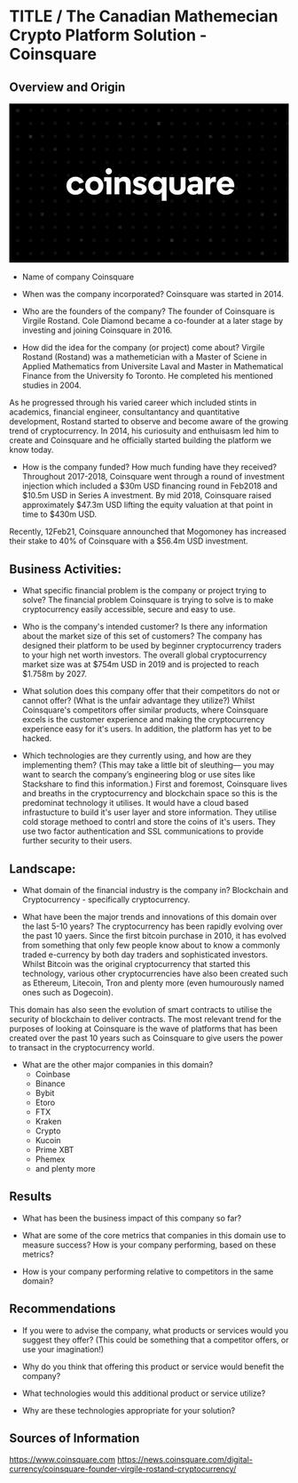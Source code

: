 # TITLE / The Canadian Mathemecian Crypto Platform Solution - Coinsquare

## Overview and Origin

![logo](/Assignment_1/logo.png)

* Name of company
Coinsquare

* When was the company incorporated?
Coinsquare was started in 2014.

* Who are the founders of the company?
The founder of Coinsquare is Virgile Rostand. Cole Diamond became a co-founder at a later stage by investing and joining Coinsquare in 2016.

* How did the idea for the company (or project) come about?
Virgile Rostand (Rostand) was a mathemetician with a Master of Sciene in Applied Mathematics from Universite Laval and Master in Mathematical Finance from the University fo Toronto. He completed his mentioned studies in 2004.

As he progressed through his varied career which included stints in academics, financial engineer, consultantancy and quantitative development, Rostand started to observe and become aware of the growing trend of cryptocurrency. In 2014, his curiosuity and enthuisasm led him to create and Coinsquare and he officially started building the platform we know today.


* How is the company funded? How much funding have they received?
Throughout 2017-2018, Coinsquare went through a round of investment injection which included a $30m USD financing round in Feb2018 and $10.5m USD in Series A investment. By mid 2018, Coinsquare raised approximately $47.3m USD lifting the equity valuation at that point in time to $430m USD.

Recently, 12Feb21, Coinsquare announched that Mogomoney has increased their stake to 40% of Coinsquare with a $56.4m USD investment.


## Business Activities:

* What specific financial problem is the company or project trying to solve?
The financial problem Coinsquare is trying to solve is to make cryptocurrency easily accessible, secure and easy to use.

* Who is the company's intended customer?  Is there any information about the market size of this set of customers?
The company has designed their platform to be used by beginner cryptocurrency traders to your high net worth investors. The overall global cryptocurrency market size was at $754m USD in 2019 and is projected to reach $1.758m by 2027.

* What solution does this company offer that their competitors do not or cannot offer? (What is the unfair advantage they utilize?)
Whilst Coinsquare's competitors offer similar products, where Coinsquare excels is the customer experience and making the cryptocurrency experience easy for it's users. In addition, the platform has yet to be hacked.

* Which technologies are they currently using, and how are they implementing them? (This may take a little bit of sleuthing–– you may want to search the company’s engineering blog or use sites like Stackshare to find this information.)
First and foremost, Coinsquare lives and breaths in the cryptocurrency and blockchain space so this is the predominat technology it utilises. It would have a cloud based infrastucture to build it's user layer and store information. They utilise cold storage methoed to contrl and store the coins of it's users. They use two factor authentication and SSL communications to provide further security to their users.


## Landscape:

* What domain of the financial industry is the company in?
Blockchain and Cryptocurrency - specifically cryptocurrency.

* What have been the major trends and innovations of this domain over the last 5-10 years?
The cryptocurrency has been rapidly evolving over the past 10 yaers. Since the first bitcoin purchase in 2010, it has evolved from something that only few people know about to know a commonly traded e-currency by both day traders and sophisticated investors. Whilst Bitcoin was the original cryptocurrency that started this technology, various other cryptocurrencies have also been created such as Ethereum, Litecoin, Tron and plenty more (even humourously named ones such as Dogecoin).

This domain has also seen the evolution of smart contracts to utilise the security of blockchain to deliver contracts. The most relevant trend for the purposes of looking at Coinsquare is the wave of platforms that has been created over the past 10 years such as Coinsquare to give users the power to transact in the cryptocurrency world.

* What are the other major companies in this domain?
    * Coinbase
    * Binance
    * Bybit
    * Etoro
    * FTX
    * Kraken
    * Crypto
    * Kucoin
    * Prime XBT
    * Phemex
    * and plenty more

## Results

* What has been the business impact of this company so far?

* What are some of the core metrics that companies in this domain use to measure success? How is your company performing, based on these metrics?

* How is your company performing relative to competitors in the same domain?

## Recommendations

* If you were to advise the company, what products or services would you suggest they offer? (This could be something that a competitor offers, or use your imagination!)

* Why do you think that offering this product or service would benefit the company?

* What technologies would this additional product or service utilize?

* Why are these technologies appropriate for your solution?


## Sources of Information

https://www.coinsquare.com
https://news.coinsquare.com/digital-currency/coinsquare-founder-virgile-rostand-cryptocurrency/
